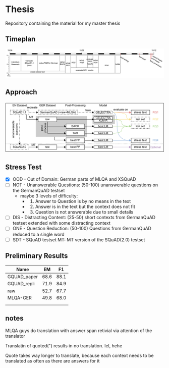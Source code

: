 # Thesis
Repository containing the material for my master thesis

## Timeplan
![Timeplan](data/misc/timeplan.jpg)

## Approach
![Approach](data/misc/approach.jpg)

## Stress Test
- [x] OOD - Out of Domain: German parts of MLQA and XSQuAD
- [ ] NOT - Unanswerable Questions: (50-100) unanswerable questions on the GermanQuAD testset
  - maybe 3 levels of difficulty:
    - 1. Answer to Question is by no means in the text
    - 2. Answer is in the text but the context does not fit
    - 3. Question is not answerable due to small details
- [ ] DIS - Distracting Content: (25-50) short contexts from GermanQuAD testset extended with some distracting context
- [ ] ONE - Question Reduction: (50-100) Questions from GermanQuAD reduced to a single word
- [ ] SDT - SQuAD testset MT: MT version of the SQuAD(2.0) testset

## Preliminary Results

| Name        | EM   | F1   |
|-------------|------|------|
| GQUAD_paper | 68.6 | 88.1 |
| GQUAD_repli | 71.9 | 84.9 |
| raw         | 52.7 | 67.7 |
| MLQA-GER    | 49.8 | 68.0 |
|             |      |      |
|             |      |      |


## notes
MLQA guys do translation with answer span retivial via attention of the translator

Translatin of quoted(") results in no translation. lel, hehe

Quote takes way longer to translate, because each context needs to be translated as often as there are answers for it